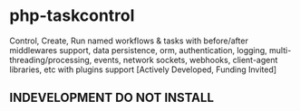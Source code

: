 # php-taskcontrol
Control, Create, Run named workflows &amp; tasks with before/after middlewares support, data persistence, orm, authentication, logging, multi-threading/processing, events, network sockets, webhooks, client-agent libraries, etc with plugins support [Actively Developed, Funding Invited]

## INDEVELOPMENT DO NOT INSTALL
